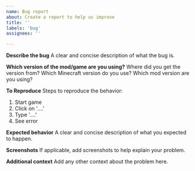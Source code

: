 ```yaml
---
name: Bug report
about: Create a report to help us improve
title: ''
labels: 'bug'
assignees: ''

---
```


**Describe the bug**
A clear and concise description of what the bug is.

**Which version of the mod/game are you using?**
Where did you get the version from? Which Minecraft version do you use? Which mod version are you using?

**To Reproduce**
Steps to reproduce the behavior:
1. Start game
2. Click on '....'
3. Type '....'
4. See error

**Expected behavior**
A clear and concise description of what you expected to happen.

**Screenshots**
If applicable, add screenshots to help explain your problem.

**Additional context**
Add any other context about the problem here.
